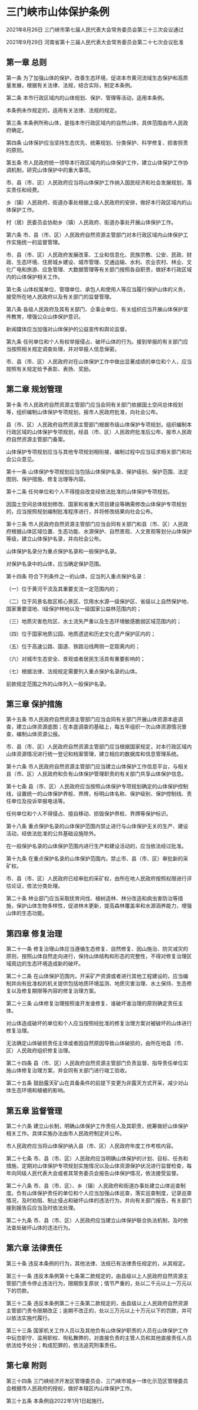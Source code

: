 # 三门峡市山体保护条例

2021年8月26日 三门峡市第七届人民代表大会常务委员会第三十三次会议通过

2021年9月29日 河南省第十三届人民代表大会常务委员会第二十七次会议批准

<!-- INFO END -->

## 第一章  总则

第一条 为了加强山体的保护，改善生态环境，促进本市黄河流域生态保护和高质量发展，根据有关法律、法规，结合实际，制定本条例。

第二条 本市行政区域内的山体规划、保护、管理等活动，适用本条例。

本条例未作规定的，适用有关法律、法规的规定。

第三条 本条例所称山体，是指本市行政区域内的自然山体，具体范围由市人民政府确定。

第四条 山体保护应当坚持生态优先、统筹规划、分类保护、科学修复、损害担责的原则。

第五条 市人民政府统一领导本行政区域内的山体保护工作，建立山体保护工作协调机制，研究山体保护中的重大事项。

市、县（市、区）人民政府应当将山体保护工作纳入国民经济和社会发展规划，落实责任和经费。

乡（镇）人民政府、街道办事处根据上级人民政府的安排，做好本行政区域内的山体保护工作。

村（居）民委员会协助乡（镇）人民政府、街道办事处开展山体保护工作。

第六条 市、县（市、区）人民政府自然资源主管部门对本行政区域内山体保护工作实施统一的监督管理。

市、县（市、区）人民政府发展改革、工业和信息化、民族宗教、公安、民政、财政、生态环境、住房城乡建设、城市管理、交通运输、水利、农业农村、林业、文化广电和旅游、应急管理、大数据管理等有关部门按照各自职责，做好本行政区域内的山体保护相关工作。

第七条 山体权属单位、管理单位、承包人和使用人等应当履行保护山体的义务，接受所在地人民政府以及有关部门的监督管理。

第八条 各级人民政府及其有关部门、企事业单位、有关组织应当开展山体保护宣传教育，增强公众山体保护意识。

新闻媒体应当加强对山体保护的公益宣传和舆论监督。

第九条 任何单位和个人有权举报侵占、破坏山体的行为。接到举报的有关部门应当按照相关规定调查处理，并对举报人信息保密。

市、县（市、区）人民政府对在山体保护工作中做出显著成绩的单位和个人，应当按照有关规定给予表彰、表扬、奖励。

## 第二章  规划管理

第十条 市人民政府自然资源主管部门应当会同有关部门依据国土空间总体规划等，组织编制山体保护专项规划，报市人民政府批准，向社会公布。

县（市、区）人民政府自然资源主管部门根据市级山体保护专项规划，组织编制本行政区域的山体保护专项规划，经县（市、区）人民政府批准后公布，报市人民政府自然资源主管部门备案。

山体保护专项规划应当与其他专项规划相衔接，编制过程中应当征求相关部门和社会公众意见。

第十一条 山体保护专项规划应当包括山体保护名录、保护级别、保护范围、法定图则、保护措施、修复治理等内容。

第十二条 任何单位和个人不得擅自改变经依法批准的山体保护专项规划。

因国土空间总体规划修改、国家和省重大项目建设等确需修改山体保护专项规划的，应当按照规划编制批准程序进行，并将修改结果向社会公布。

第十三条 市人民政府自然资源主管部门应当会同有关部门和县（市、区）人民政府根据山体区域位置、生态功能、水源保护、自然景观、人文景观等划分山体保护等级，建立山体保护名录，并向社会公布。

山体保护名录分为重点保护名录和一般保护名录。

对保护名录中的山体，应当确定保护范围。

第十四条 符合下列条件之一的山体，应当列入重点保护名录：

（一）位于黄河干流及其重要支流一定范围内的；

（二）位于风景名胜区核心景区、饮用水水源一级保护区、省级以上自然保护地、国家重要湿地、Ⅰ级保护林地以及一级国家公益林范围内的；

（三）地质灾害危险区、水土流失严重以及生态环境敏感脆弱区域范围内的；

（四）位于国家地质公园、地质遗迹和历史文化遗产保护区内的；

（五）位于高速公路、国道、铁路沿线两侧一定距离内的；

（六）对城市生态安全、景观或者居民生活具有重要影响的；

（七）根据法律、法规规定需要列入重点保护名录的山体。

前款规定范围之外的山体列入一般保护名录。

## 第三章  保护措施

第十五条 市人民政府自然资源主管部门应当会同有关部门开展山体资源本底调查，建立山体资源底图；在本底调查的基础上，每五年组织一次山体资源情况普查，编制山体资源公报。

市、县（市、区）人民政府自然资源主管部门应当根据国家规定，对本行政区域内山体资源情况进行统一登记和档案管理，建立相应的数据库和信息管理系统。

第十六条 市人民政府自然资源主管部门应当建立山体保护工作信息平台，与相关县（市、区）人民政府和负有山体保护管理职责的有关部门共享山体保护信息。

第十七条 县（市、区）人民政府应当按照山体保护专项规划确定的山体保护控制线，设置统一的山体保护界桩、界牌，标明山体名称、保护级别、保护控制线、责任单位及投诉举报电话等。

任何单位和个人不得侵占、擅自移动、损毁保护界桩、界牌等保护标识。

第十八条 重点保护名录的山体保护范围内禁止进行与山体保护无关的生产、建设活动，经依法批准的公共基础设施除外。

在一般保护名录的山体保护范围内进行生产和建设活动的，应当依法经过批准。

第十九条 在重点保护名录的山体保护范围内，禁止市、县（市、区）审批新的采矿权。

市、县（市、区）人民政府已经审批的采矿权，由所在地人民政府按照权限进行评估论证，依法分类处理。

第二十条 林业部门应当采取抚育间伐、植树造林、林分改造和病虫害防治等措施，保护山体生物多样性，促进林木更新，提高森林覆盖率和水源涵养能力，增强山体的生态功能。

## 第四章  修复治理

第二十一条 修复治理山体应当遵循生态修复、自然修复、因山施治、防灾减灾的原则，按照山体自然走向进行，保持山体结构和形态的完整性，不得对修复治理区域周边的生态环境造成新的破坏。

第二十二条 在山体保护范围内，开采矿产资源或者进行其他工程建设的，应当编制并向有批准权的机关提供包括地质环境监测、地质灾害治理、水土保持、生态修复以及修复期限等内容的修复治理方案。

第二十三条 山体修复治理按照谁开发谁修复、谁破坏谁治理的原则确定责任主体。

对山体造成破坏的单位和个人应当按照经批准的修复治理方案对被破坏的山体进行修复治理。

无法确定山体破损责任主体或者因自然原因导致山体破损的，由所在地县（市、区）人民政府组织修复治理。

第二十四条 县（市、区）人民政府自然资源主管部门负责监督、指导责任单位实施山体修复治理方案，并会同有关部门进行竣工验收。

第二十五条 鼓励露天矿山在具备条件的前提下变更为非露天方式开采，减少对山体生态环境和植被的影响。

## 第五章  监督管理

第二十六条 建立山长制，明确山体保护工作责任人及其职责，统筹做好山体保护相关工作。具体实施办法由市人民政府制定并公布。

市人民政府应当将山体保护纳入县（市、区）人民政府年度工作考核内容。

第二十七条 市、县（市、区）人民政府应当明确山体保护的计划、目标、任务和措施，定期对山体保护专项规划实施情况以及山体资源保护状况进行监督检查，每年向同级人民代表大会或者其常务委员会报告山体保护情况，依法接受监督。

第二十八条 市、县（市、区）、乡（镇）人民政府和街道办事处建立山体巡查制度。负有山体保护责任的单位和个人应当加强山体巡查，落实巡查制度，记录巡查情况，及时劝阻、制止侵占和破坏山体的违法行为，并向有关部门报告，有关部门接到报告后应当及时依法处理。

第二十九条 市、县（市、区）人民政府应当建立山体保护联合执法机制，及时依法查处破坏山体的违法行为。

## 第六章  法律责任

第三十条 违反本条例的行为，其他法律、法规已有法律责任规定的，从其规定。

第三十一条 违反本条例第十七条第二款规定的，由县级以上人民政府自然资源主管部门责令停止违法行为，限期恢复原状；情节严重的，处以二千元以上一万元以下的罚款。

第三十二条 违反本条例第二十三条第二款规定的，由县级以上人民政府自然资源主管部门责令限期改正；逾期不改正的，处以三万元以上十万元以下的罚款，并可以依法实施代履行。

第三十三条 国家机关工作人员以及其他负有山体保护职责的人员在山体保护工作中玩忽职守、滥用职权、徇私舞弊的，对直接负责的主管人员和其他直接责任人员依法给予处分；构成犯罪的，依法追究刑事责任。

## 第七章  附则

第三十四条 三门峡经济开发区管理委员会、三门峡市城乡一体化示范区管理委员会根据市人民政府的授权，做好本辖区内山体保护工作。

第三十五条 本条例自2022年1月1日起施行。
